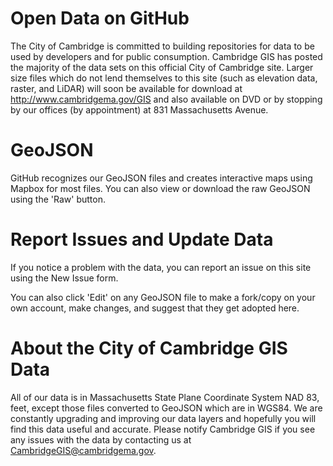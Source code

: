# Open Data on GitHub

The City of Cambridge is committed to building repositories for data to be used by developers and for public consumption. Cambridge GIS has posted the majority of the data sets on this official City of Cambridge site. Larger size files which do not lend themselves to this site (such as elevation data, raster, and LiDAR) will soon be available for download at http://www.cambridgema.gov/GIS and also available on DVD or by stopping by our offices (by appointment) at 831 Massachusetts Avenue.

# GeoJSON

GitHub recognizes our GeoJSON files and creates interactive maps using Mapbox for most files. You can also view or download the raw GeoJSON using the 'Raw' button.

# Report Issues and Update Data

If you notice a problem with the data, you can report an issue on this site using the New Issue form.

You can also click 'Edit' on any GeoJSON file to make a fork/copy on your own account, make changes, and suggest that they get adopted here.

# About the City of Cambridge GIS Data

All of our data is in Massachusetts State Plane Coordinate System NAD 83, feet, except those files converted to GeoJSON which are in WGS84. We are constantly upgrading and improving our data layers and hopefully you will find this data useful and accurate. Please notify Cambridge GIS if you see any issues with the data by contacting us at CambridgeGIS@cambridgema.gov.
